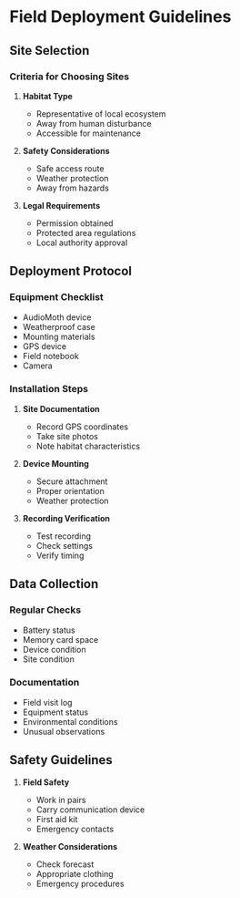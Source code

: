 # Field Deployment Guidelines

## Site Selection

### Criteria for Choosing Sites

1. **Habitat Type**

   - Representative of local ecosystem
   - Away from human disturbance
   - Accessible for maintenance

2. **Safety Considerations**

   - Safe access route
   - Weather protection
   - Away from hazards

3. **Legal Requirements**
   - Permission obtained
   - Protected area regulations
   - Local authority approval

## Deployment Protocol

### Equipment Checklist

- AudioMoth device
- Weatherproof case
- Mounting materials
- GPS device
- Field notebook
- Camera

### Installation Steps

1. **Site Documentation**

   - Record GPS coordinates
   - Take site photos
   - Note habitat characteristics

2. **Device Mounting**

   - Secure attachment
   - Proper orientation
   - Weather protection

3. **Recording Verification**
   - Test recording
   - Check settings
   - Verify timing

## Data Collection

### Regular Checks

- Battery status
- Memory card space
- Device condition
- Site condition

### Documentation

- Field visit log
- Equipment status
- Environmental conditions
- Unusual observations

## Safety Guidelines

1. **Field Safety**

   - Work in pairs
   - Carry communication device
   - First aid kit
   - Emergency contacts

2. **Weather Considerations**
   - Check forecast
   - Appropriate clothing
   - Emergency procedures
